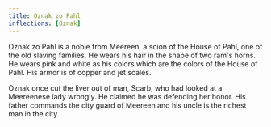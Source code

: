```yaml
---
title: Oznak zo Pahl
inflections: [Oznak]
---
```


Oznak zo Pahl is a noble from Meereen, a scion of the House of Pahl, one of the old slaving families. He wears his hair in the shape of two ram's horns. He wears pink and white as his colors which are the colors of the House of Pahl. His armor is of copper and jet scales.

Oznak once cut the liver out of man, Scarb, who had looked at a Meereenese lady wrongly. He claimed he was defending her honor. His father commands the city guard of Meereen and his uncle is the richest man in the city. 


